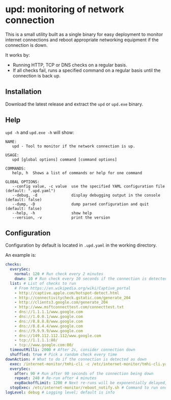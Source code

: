 # upd: monitoring of network connection

This is a small utility built as a single binary for easy deployment to monitor internet connections and reboot appropriate networking equipment if the connection is down.

It works by:

- Running HTTP, TCP or DNS checks on a regular basis.
- If all checks fail, runs a specified command on a regular basis until the connection is back up.

## Installation

Download the latest release and extract the `upd` or `upd.exe` binary.

## Help

`upd -h` and `upd.exe -h` will show:

```text
NAME:
   upd - Tool to monitor if the network connection is up.

USAGE:
   upd [global options] command [command options]

COMMANDS:
   help, h  Shows a list of commands or help for one command

GLOBAL OPTIONS:
   --config value, -c value  use the specified YAML configuration file (default: ".upd.yaml")
   --debug, -d               display debugging output in the console (default: false)
   --dump, -D                dump parsed configuration and quit (default: false)
   --help, -h                show help
   --version, -v             print the version
```

## Configuration

Configuration by default is located in `.upd.yaml` in the working directory.

An example is:

```yaml
checks:
  everySec:
    normal: 120 # Run check every 2 minutes
    down: 10 # Run check every 10 seconds if the connection is detected as down
  list: # List of checks to run
    # From https://en.wikipedia.org/wiki/Captive_portal
    - http://captive.apple.com/hotspot-detect.html
    - http://connectivitycheck.gstatic.com/generate_204
    - http://clients3.google.com/generate_204
    - http://www.msftconnecttest.com/connecttest.txt
    - dns://1.1.1.1/www.google.com
    - dns://1.0.0.1/www.google.com
    - dns://8.8.8.8/www.google.com
    - dns://8.8.4.4/www.google.com
    - dns://9.9.9.9/www.google.com
    - dns://149.112.112.112/www.google.com
    - tcp://1.1.1.1:80/
    - tcp://www.google.com:80/
  timeoutMilli: 2000 # After 2s, consider connection down
  shuffled: true # Pick a random check every time
downAction: # What to do if the connection is detected as down
  exec: /internet-monitor/tmhi-cli -c /etc/internet-monitor/tmhi-cli.yaml reboot # Command to run
  everySec:
    after: 90 # Run after 90 seconds of the connection being down
    repeat: 240 # Re-run after 4 minutes
    expBackoffLimit: 1200 # Next re-runs will be exponentially delayed, but at most will be run every 20 minutes
  stopExec: /etc/internet-monitor/reboot_notify.sh # Command to run once the connection becomes up again
logLevel: debug # Logging level; default is info
```

